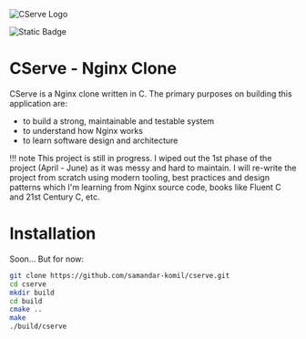 ![CServe Logo](https://dev-to-uploads.s3.amazonaws.com/uploads/articles/1fboygzu8n1nvtw6bq6z.png)

![Static Badge](https://img.shields.io/badge/version-0.1.0-green)


# CServe - Nginx Clone

CServe is a Nginx clone written in C. The primary purposes on building this application are:
- to build a strong, maintainable and testable system
- to understand how Nginx works
- to learn software design and architecture

!!! note
    This project is still in progress. I wiped out the 1st phase of the project (April - June) as it was messy and hard to maintain. I will re-write the project from scratch using modern tooling, best practices and design patterns which I'm learning from Nginx source code, books like Fluent C and 21st Century C, etc.

# Installation

Soon... But for now:
```bash
git clone https://github.com/samandar-komil/cserve.git
cd cserve
mkdir build
cd build
cmake ..
make
./build/cserve
```
